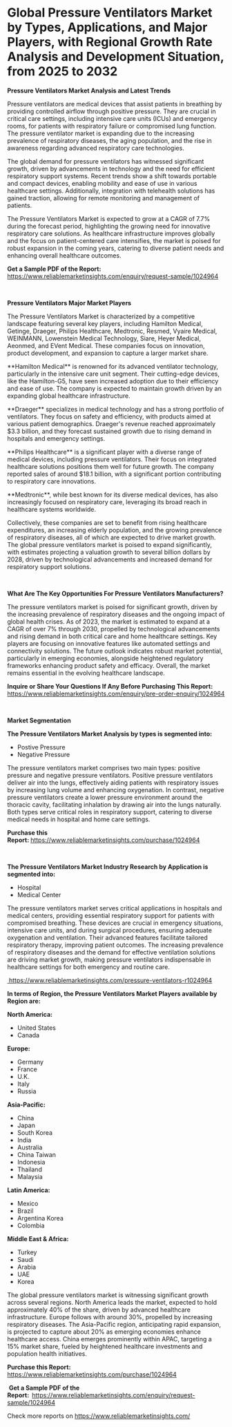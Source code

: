<p><h1>Global Pressure Ventilators Market by Types, Applications, and Major Players, with Regional Growth Rate Analysis and Development Situation, from 2025 to 2032</h1></p><p><strong>Pressure Ventilators Market Analysis and Latest Trends</strong></p>
<p><p>Pressure ventilators are medical devices that assist patients in breathing by providing controlled airflow through positive pressure. They are crucial in critical care settings, including intensive care units (ICUs) and emergency rooms, for patients with respiratory failure or compromised lung function. The pressure ventilator market is expanding due to the increasing prevalence of respiratory diseases, the aging population, and the rise in awareness regarding advanced respiratory care technologies. </p><p>The global demand for pressure ventilators has witnessed significant growth, driven by advancements in technology and the need for efficient respiratory support systems. Recent trends show a shift towards portable and compact devices, enabling mobility and ease of use in various healthcare settings. Additionally, integration with telehealth solutions has gained traction, allowing for remote monitoring and management of patients. </p><p>The Pressure Ventilators Market is expected to grow at a CAGR of 7.7% during the forecast period, highlighting the growing need for innovative respiratory care solutions. As healthcare infrastructure improves globally and the focus on patient-centered care intensifies, the market is poised for robust expansion in the coming years, catering to diverse patient needs and enhancing overall healthcare outcomes.</p></p>
<p><strong>Get a Sample PDF of the Report:&nbsp;</strong> <a href="https://www.reliablemarketinsights.com/enquiry/request-sample/1024964?utm_campaign=3078&utm_medium=2&utm_source=Github&utm_content=ia&utm_term=05032025&utm_id=pressure-ventilators">https://www.reliablemarketinsights.com/enquiry/request-sample/1024964</a></p>
<p>&nbsp;</p>
<p><strong>Pressure Ventilators Major Market Players</strong></p>
<p><p>The Pressure Ventilators Market is characterized by a competitive landscape featuring several key players, including Hamilton Medical, Getinge, Draeger, Philips Healthcare, Medtronic, Resmed, Vyaire Medical, WEINMANN, Lowenstein Medical Technology, Siare, Heyer Medical, Aeonmed, and EVent Medical. These companies focus on innovation, product development, and expansion to capture a larger market share.</p><p>**Hamilton Medical** is renowned for its advanced ventilator technology, particularly in the intensive care unit segment. Their cutting-edge devices, like the Hamilton-G5, have seen increased adoption due to their efficiency and ease of use. The company is expected to maintain growth driven by an expanding global healthcare infrastructure.</p><p>**Draeger** specializes in medical technology and has a strong portfolio of ventilators. They focus on safety and efficiency, with products aimed at various patient demographics. Draeger's revenue reached approximately $3.3 billion, and they forecast sustained growth due to rising demand in hospitals and emergency settings.</p><p>**Philips Healthcare** is a significant player with a diverse range of medical devices, including pressure ventilators. Their focus on integrated healthcare solutions positions them well for future growth. The company reported sales of around $18.1 billion, with a significant portion contributing to respiratory care innovations.</p><p>**Medtronic**, while best known for its diverse medical devices, has also increasingly focused on respiratory care, leveraging its broad reach in healthcare systems worldwide. </p><p>Collectively, these companies are set to benefit from rising healthcare expenditures, an increasing elderly population, and the growing prevalence of respiratory diseases, all of which are expected to drive market growth. The global pressure ventilators market is poised to expand significantly, with estimates projecting a valuation growth to several billion dollars by 2028, driven by technological advancements and increased demand for respiratory support solutions.</p></p>
<p>&nbsp;</p>
<p><strong>What Are The Key Opportunities For Pressure Ventilators Manufacturers?</strong></p>
<p><p>The pressure ventilators market is poised for significant growth, driven by the increasing prevalence of respiratory diseases and the ongoing impact of global health crises. As of 2023, the market is estimated to expand at a CAGR of over 7% through 2030, propelled by technological advancements and rising demand in both critical care and home healthcare settings. Key players are focusing on innovative features like automated settings and connectivity solutions. The future outlook indicates robust market potential, particularly in emerging economies, alongside heightened regulatory frameworks enhancing product safety and efficacy. Overall, the market remains essential in the evolving healthcare landscape.</p></p>
<p><strong>Inquire or Share Your Questions If Any Before Purchasing This Report:</strong> <a href="https://www.reliablemarketinsights.com/enquiry/pre-order-enquiry/1024964?utm_campaign=3078&utm_medium=2&utm_source=Github&utm_content=ia&utm_term=05032025&utm_id=pressure-ventilators">https://www.reliablemarketinsights.com/enquiry/pre-order-enquiry/1024964</a></p>
<p>&nbsp;</p>
<p><strong>Market Segmentation</strong></p>
<p><strong>The Pressure Ventilators Market Analysis by types is segmented into:</strong></p>
<p><ul><li>Postive Pressure</li><li>Negative Pressure</li></ul></p>
<p><p>The pressure ventilators market comprises two main types: positive pressure and negative pressure ventilators. Positive pressure ventilators deliver air into the lungs, effectively aiding patients with respiratory issues by increasing lung volume and enhancing oxygenation. In contrast, negative pressure ventilators create a lower pressure environment around the thoracic cavity, facilitating inhalation by drawing air into the lungs naturally. Both types serve critical roles in respiratory support, catering to diverse medical needs in hospital and home care settings.</p></p>
<p><strong>Purchase this Report:&nbsp;</strong><a href="https://www.reliablemarketinsights.com/purchase/1024964?utm_campaign=3078&utm_medium=2&utm_source=Github&utm_content=ia&utm_term=05032025&utm_id=pressure-ventilators">https://www.reliablemarketinsights.com/purchase/1024964</a></p>
<p>&nbsp;</p>
<p><strong>The Pressure Ventilators Market Industry Research by Application is segmented into:</strong></p>
<p><ul><li>Hospital</li><li>Medical Center</li></ul></p>
<p><p>The pressure ventilators market serves critical applications in hospitals and medical centers, providing essential respiratory support for patients with compromised breathing. These devices are crucial in emergency situations, intensive care units, and during surgical procedures, ensuring adequate oxygenation and ventilation. Their advanced features facilitate tailored respiratory therapy, improving patient outcomes. The increasing prevalence of respiratory diseases and the demand for effective ventilation solutions are driving market growth, making pressure ventilators indispensable in healthcare settings for both emergency and routine care.</p></p>
<p><a href="https://www.reliablemarketinsights.com/pressure-ventilators-r1024964?utm_campaign=3078&utm_medium=2&utm_source=Github&utm_content=ia&utm_term=05032025&utm_id=pressure-ventilators">&nbsp;https://www.reliablemarketinsights.com/pressure-ventilators-r1024964</a></p>
<p><strong>In terms of Region, the Pressure Ventilators Market Players available by Region are:</strong></p>
<p>
    <p> <strong> North America: </strong>
        <ul>
            <li>United States</li>
            <li>Canada</li>
        </ul>
        </p> 
    <p> <strong> Europe: </strong>
        <ul>
            <li>Germany</li>
            <li>France</li>
            <li>U.K.</li>
            <li>Italy</li>
            <li>Russia</li>
        </ul>
        </p> 
    <p> <strong> Asia-Pacific: </strong>
        <ul>
            <li>China</li>
            <li>Japan</li>
            <li>South Korea</li>
            <li>India</li>
            <li>Australia</li>
            <li>China Taiwan</li>
            <li>Indonesia</li>
            <li>Thailand</li>
            <li>Malaysia</li>
        </ul>
        </p> 
    <p> <strong> Latin America: </strong>
        <ul>
            <li>Mexico</li>
            <li>Brazil</li>
            <li>Argentina Korea</li>
            <li>Colombia</li>
        </ul>
        </p> 
    <p> <strong> Middle East & Africa: </strong>
        <ul>
            <li>Turkey</li>
            <li>Saudi</li>
            <li>Arabia</li>
            <li>UAE</li>
            <li>Korea</li>
        </ul>
    </p>
    </p>
<p><p>The global pressure ventilators market is witnessing significant growth across several regions. North America leads the market, expected to hold approximately 40% of the share, driven by advanced healthcare infrastructure. Europe follows with around 30%, propelled by increasing respiratory diseases. The Asia-Pacific region, anticipating rapid expansion, is projected to capture about 20% as emerging economies enhance healthcare access. China emerges prominently within APAC, targeting a 15% market share, fueled by heightened healthcare investments and population health initiatives.</p></p>
<p><strong>Purchase this Report: </strong><a href="https://www.reliablemarketinsights.com/purchase/1024964?utm_campaign=3078&utm_medium=2&utm_source=Github&utm_content=ia&utm_term=05032025&utm_id=pressure-ventilators">https://www.reliablemarketinsights.com/purchase/1024964</a></p>
<p>&nbsp;<strong>Get a Sample PDF of the Report:&nbsp;&nbsp;</strong><a href="https://www.reliablemarketinsights.com/enquiry/request-sample/1024964?utm_campaign=3078&utm_medium=2&utm_source=Github&utm_content=ia&utm_term=05032025&utm_id=pressure-ventilators">https://www.reliablemarketinsights.com/enquiry/request-sample/1024964</a></p>
<p><strong></strong></p>
<p>Check more reports on <a href="https://www.reliablemarketinsights.com/?utm_campaign=3078&utm_medium=2&utm_source=Github&utm_content=ia&utm_term=05032025&utm_id=pressure-ventilators">https://www.reliablemarketinsights.com/</a></p>